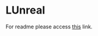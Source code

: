 # LUnreal
For readme please access [this](https://github.com/witold-gawlowski/LUnreal/blob/master/MathsGFX1_Witold_Gaw_owski.pdf) link.

